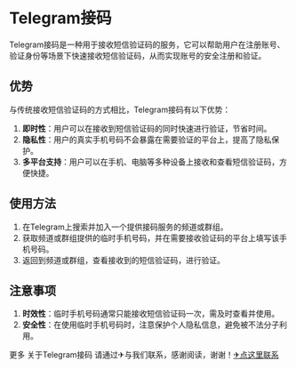 # Telegram接码

Telegram接码是一种用于接收短信验证码的服务，它可以帮助用户在注册账号、验证身份等场景下快速接收短信验证码，从而实现账号的安全注册和验证。

## 优势

与传统接收短信验证码的方式相比，Telegram接码有以下优势：

1. **即时性**：用户可以在接收到短信验证码的同时快速进行验证，节省时间。
2. **隐私性**：用户的真实手机号码不会暴露在需要验证的平台上，提高了隐私保护。
3. **多平台支持**：用户可以在手机、电脑等多种设备上接收和查看短信验证码，方便快捷。

## 使用方法

1. 在Telegram上搜索并加入一个提供接码服务的频道或群组。
2. 获取频道或群组提供的临时手机号码，并在需要接收验证码的平台上填写该手机号码。
3. 返回到频道或群组，查看接收到的短信验证码，进行验证。

## 注意事项

1. **时效性**：临时手机号码通常只能接收短信验证码一次，需及时查看并使用。
2. **安全性**：在使用临时手机号码时，注意保护个人隐私信息，避免被不法分子利用。

更多 关于Telegram接码 请通过✈与我们联系，感谢阅读，谢谢！[✈点这里联系](https://b.k02.cc)